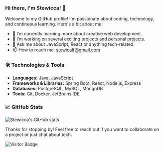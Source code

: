 ### Hi there, I'm Stewicca! 👋

Welcome to my GitHub profile! I'm passionate about coding, technology, and continuous learning. Here's a bit about me:

- 🌱 I’m currently learning more about creative web development.
- 🔭 I’m working on several exciting projects and personal projects.
- 💬 Ask me about JavaScript, React or anything tech-related.
- 📫 How to reach me: [stewicalf@gmail.com](mailto:stewicca@example.com)

### 🛠️ Technologies & Tools

- **Languages:** Java, JavaScript
- **Frameworks & Libraries:** Spring Boot, React, Node.js, Express
- **Databases:** PostgreSQL, MySQL, MongoDB
- **Tools:** Git, Docker, JetBrains IDE

### 📈 GitHub Stats

![Stewicca's GitHub stats](https://github-readme-stats.vercel.app/api?username=stewicca&show_icons=true&theme=radical)

Thanks for stopping by! Feel free to reach out if you want to collaborate on a project or just chat about tech.

![Visitor Badge](https://visitor-badge.laobi.icu/badge?page_id=stewicca.stewicca)
